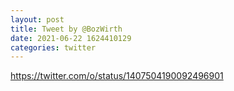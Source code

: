 ```yaml
--- 
layout: post 
title: Tweet by @BozWirth 
date: 2021-06-22 1624410129 
categories: twitter 
--- 
```

https://twitter.com/o/status/1407504190092496901